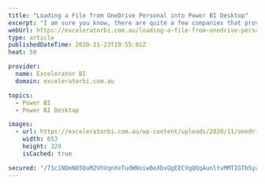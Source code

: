 ```yaml
---
title: "Loading a File from OneDrive Personal into Power BI Desktop"
excerpt: "I am sure you know, there are quite a few companies that provide online document storage for free, including Dropbox (which is my personal favourite) but also Google Drive and OneDrive Personal (Microsoft). This article today shows how you can load data from OneDrive Personal (stored in the cloud) directly"
webUrl: https://exceleratorbi.com.au/loading-a-file-from-onedrive-personal-into-power-bi-desktop/
type: article
publishedDateTime: 2020-11-23T19:55:01Z
heat: 50

provider:
  name: Excelerator BI
  domain: exceleratorbi.com.au

topics:
  - Power BI
  - Power BI Desktop

images:
  - url: https://exceleratorbi.com.au/wp-content/uploads/2020/11/onedrive-personal-to-pbi.png
    width: 653
    height: 329
    isCached: true

secured: "/71c1NQmN85QaM2VhVqnXeTudWNoiwBeXbvQgEECVgQQqAunltvMMTIGTb5yZaMLrToRNPLvbT1l/ulnjwUEkChvyJBJmBi/oATiJndNqb/9YfKIapiNnbcepU7jgID1ZINB7vPGJdnGa0XI1MfjbKtdF+hzvmSTxXRTNZ25ad0ydQTh0p0eruOAlvhL0SM7S5H6WBhbCEgPfOVGTG8F5gpQ8kmpONiH58LB8Dm8VKXfuDDQIU0WyUo8AiA0JFeNfo5y6IflRPf6D1c3mdyXvih0BNktDUxvNf7hmc5J2UDLsMYTPV8ETlbrAE4ZNDi9ugDWp8oJj+USR+aFCEgQccVPjT5xEt1uP6rUxyoxYxk=;cuywVYpT+hU4GipZgnjYsQ=="
---
```



